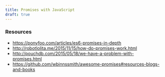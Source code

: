 ```yaml
---
title: Promises with JavaScript
draft: true
---
```


### Resources

- https://ponyfoo.com/articles/es6-promises-in-depth
- http://robotlolita.me/2015/11/15/how-do-promises-work.html
- http://pouchdb.com/2015/05/18/we-have-a-problem-with-promises.html
- https://github.com/wbinnssmith/awesome-promises#resources-blogs-and-books﻿

